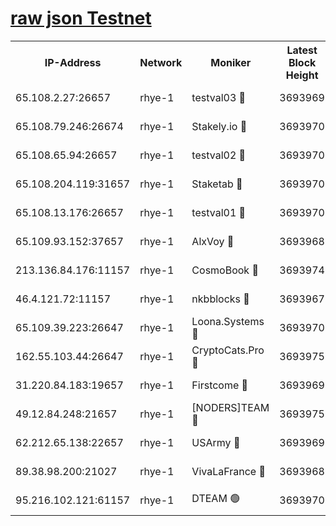 
[raw json Testnet](https://rpc-check.quickt.stavr.tech/quickt/rpc-quickt-result.json)
=


<table><tr><th>IP-Address</th><th>Network</th><th>Moniker</th><th>Latest Block Height</th><th>Earliest Block Height</th><th>Catching Up</th><th>Tx Index</th><th>Voting Power</th><th>Scan Time</th></tr><tr><td>65.108.2.27:26657</td><td>rhye-1</td><td>testval03 🔴</td><td>3693969</td><td>1</td><td>False</td><td>on</td><td>5002050</td><td>2023-12-20T03:20:45.768385837UTC</td></tr><tr><td>65.108.79.246:26674</td><td>rhye-1</td><td>Stakely.io 🔴</td><td>3693970</td><td>1</td><td>False</td><td>on</td><td>10</td><td>2023-12-20T03:20:48.216161326UTC</td></tr><tr><td>65.108.65.94:26657</td><td>rhye-1</td><td>testval02 🔴</td><td>3693970</td><td>1</td><td>False</td><td>on</td><td>5002050</td><td>2023-12-20T03:20:48.977042540UTC</td></tr><tr><td>65.108.204.119:31657</td><td>rhye-1</td><td>Staketab 🔴</td><td>3693970</td><td>1</td><td>False</td><td>on</td><td>9900</td><td>2023-12-20T03:20:51.661558269UTC</td></tr><tr><td>65.108.13.176:26657</td><td>rhye-1</td><td>testval01 🔴</td><td>3693970</td><td>1</td><td>False</td><td>on</td><td>9582010</td><td>2023-12-20T03:20:52.157786334UTC</td></tr><tr><td>65.109.93.152:37657</td><td>rhye-1</td><td>AlxVoy 🔴</td><td>3693968</td><td>433101</td><td>False</td><td>on</td><td>92921</td><td>2023-12-20T03:20:42.481873184UTC</td></tr><tr><td>213.136.84.176:11157</td><td>rhye-1</td><td>CosmoBook 🔴</td><td>3693974</td><td>1674001</td><td>False</td><td>off</td><td>1528057</td><td>2023-12-20T03:21:19.471349680UTC</td></tr><tr><td>46.4.121.72:11157</td><td>rhye-1</td><td>nkbblocks 🔴</td><td>3693967</td><td>1781001</td><td>False</td><td>on</td><td>81901</td><td>2023-12-20T03:20:35.515897877UTC</td></tr><tr><td>65.109.39.223:26647</td><td>rhye-1</td><td>Loona.Systems 🔴</td><td>3693970</td><td>3287001</td><td>False</td><td>off</td><td>9949</td><td>2023-12-20T03:20:51.332097518UTC</td></tr><tr><td>162.55.103.44:26647</td><td>rhye-1</td><td>CryptoCats.Pro 🔴</td><td>3693975</td><td>3287001</td><td>False</td><td>off</td><td>9999</td><td>2023-12-20T03:21:24.109601245UTC</td></tr><tr><td>31.220.84.183:19657</td><td>rhye-1</td><td>Firstcome 🔴</td><td>3693969</td><td>3395933</td><td>False</td><td>off</td><td>732206</td><td>2023-12-20T03:20:45.311235107UTC</td></tr><tr><td>49.12.84.248:21657</td><td>rhye-1</td><td>[NODERS]TEAM 🔴</td><td>3693975</td><td>3550632</td><td>False</td><td>on</td><td>59990</td><td>2023-12-20T03:21:21.736269905UTC</td></tr><tr><td>62.212.65.138:22657</td><td>rhye-1</td><td>USArmy 🔴</td><td>3693969</td><td>3621001</td><td>False</td><td>on</td><td>7920</td><td>2023-12-20T03:20:44.922402731UTC</td></tr><tr><td>89.38.98.200:21027</td><td>rhye-1</td><td>VivaLaFrance 🔴</td><td>3693968</td><td>3676501</td><td>False</td><td>off</td><td>10000</td><td>2023-12-20T03:20:39.952118206UTC</td></tr><tr><td>95.216.102.121:61157</td><td>rhye-1</td><td>DTEAM 🟢</td><td>3693970</td><td>3682501</td><td>False</td><td>on</td><td>0</td><td>2023-12-20T03:20:48.641500970UTC</td></tr></table>